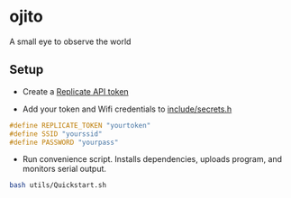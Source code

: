 # ojito

A small eye to observe the world

## Setup

- Create a [Replicate API token](https://replicate.com/account/api-tokens)

- Add your token and Wifi credentials to [include/secrets.h](include/secrets.h) 

```cpp
#define REPLICATE_TOKEN "yourtoken"
#define SSID "yourssid"
#define PASSWORD "yourpass"
```

- Run convenience script. Installs dependencies, uploads program, and monitors serial output.

```bash
bash utils/Quickstart.sh
```
